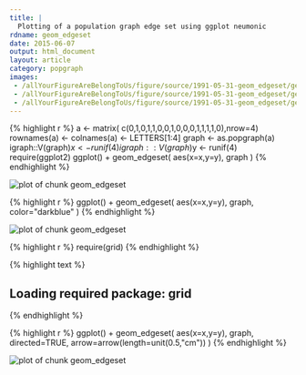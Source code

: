 ```yaml
---
title: |
  Plotting of a population graph edge set using ggplot neumonic
rdname: geom_edgeset
date: 2015-06-07
output: html_document
layout: article
category: popgraph
images:
 - /allYourFigureAreBelongToUs/figure/source/1991-05-31-geom_edgeset/geom_edgeset-1.png
 - /allYourFigureAreBelongToUs/figure/source/1991-05-31-geom_edgeset/geom_edgeset-2.png
 - /allYourFigureAreBelongToUs/figure/source/1991-05-31-geom_edgeset/geom_edgeset-3.png
---
```





{% highlight r %}
a <- matrix( c(0,1,0,1,1,0,0,1,0,0,0,1,1,1,1,0),nrow=4)
rownames(a) <- colnames(a) <- LETTERS[1:4]
graph <- as.popgraph(a)
igraph::V(graph)$x <- runif(4)
igraph::V(graph)$y <- runif(4)
require(ggplot2)
ggplot() + geom_edgeset( aes(x=x,y=y), graph )
{% endhighlight %}

![plot of chunk geom_edgeset](/allYourFigureAreBelongToUs/figure/source/1991-05-31-geom_edgeset/geom_edgeset-1.png) 

{% highlight r %}
ggplot() + geom_edgeset( aes(x=x,y=y), graph, color="darkblue" )
{% endhighlight %}

![plot of chunk geom_edgeset](/allYourFigureAreBelongToUs/figure/source/1991-05-31-geom_edgeset/geom_edgeset-2.png) 

{% highlight r %}
require(grid)
{% endhighlight %}



{% highlight text %}
## Loading required package: grid
{% endhighlight %}



{% highlight r %}
ggplot() + geom_edgeset( aes(x=x,y=y), graph, directed=TRUE, arrow=arrow(length=unit(0.5,"cm")) )
{% endhighlight %}

![plot of chunk geom_edgeset](/allYourFigureAreBelongToUs/figure/source/1991-05-31-geom_edgeset/geom_edgeset-3.png) 
